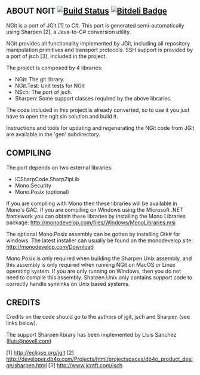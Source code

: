 ABOUT NGIT [![Build Status](https://travis-ci.org/Schumix/ngit.png?branch=master)](https://travis-ci.org/Schumix/ngit) [![Bitdeli Badge](https://d2weczhvl823v0.cloudfront.net/Schumix/ngit/trend.png)](https://bitdeli.com/free "Bitdeli Badge")
----------

NGit is a port of JGit [1] to C#. This port is generated semi-automatically
using Sharpen [2], a Java-to-C# conversion utility.

NGit provides all functionality implemented by JGit, including all repository
manipulation primitives and transport protocols. SSH support is provided by
a port of jsch [3], included in the project.

The project is composed by 4 libraries:
- NGit: The git library.
- NGit.Test: Unit tests for NGit
- NSch: The port of jsch.
- Sharpen: Some support classes required by the above libraries.

The code included in this project is already converted, so to use it
you just have to open the ngit.sln solution and build it.

Instructions and tools for updating and regenerating the NGit code from JGit
are available in the 'gen' subdirectory.

COMPILING
---------
The port depends on two external libraries:
  - ICSharpCode.SharpZipLib
  - Mono.Security
  - Mono.Posix (optional)

If you are compiling with Mono then these libraries will be available in
Mono's GAC. If you are compiling on Windows using the Microsoft .NET
framework you can obtain these libraries by installing the Mono Libraries
package:
  http://monodevelop.com/files/Windows/MonoLibraries.msi

The optional Mono.Posix assembly can be gotten by installing Gtk# for windows.
The latest installer can usually be found on the monodevelop site:
  http://monodevelop.com/Download

Mono.Posix is only required when building the Sharpen.Unix assembly, and this
assembly is only required when running NGit on MacOS or Linux operating system.
If you are only running on Windows, then you do not need to compile this assembly.
Sharpen.Unix only contains support code to correctly handle symlinks on Unix
based systems.

CREDITS
-------

Credits on the code should go to the authors of jgit, jsch and Sharpen
(see links below).

The support Sharpen library has been implemented by Lluis Sanchez (lluis@novell.com)

[1] http://eclipse.org/jgit
[2] http://developer.db4o.com/Projects/html/projectspaces/db4o_product_design/sharpen.html
[3] http://www.jcraft.com/jsch
